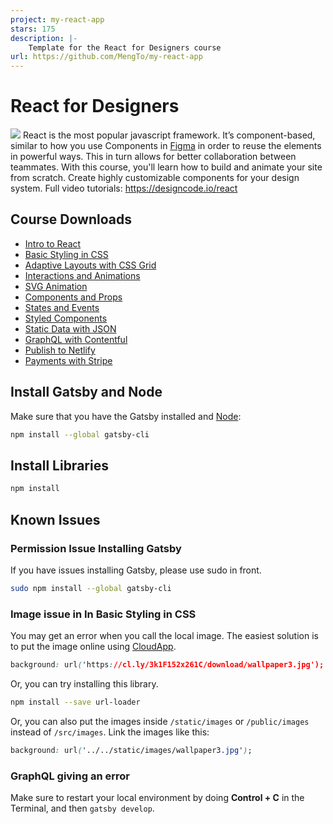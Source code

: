```yaml
---
project: my-react-app
stars: 175
description: |-
    Template for the React for Designers course
url: https://github.com/MengTo/my-react-app
---
```


# React for Designers
![](https://cl.ly/0Q093L3s2Q27/download/react-promo.jpg)
React is the most popular javascript framework. It’s component-based, similar to how you use Components in [Figma](https://www.figma.com/?ref=designcode) in order to reuse the elements in powerful ways. This in turn allows for better collaboration between teammates. With this course, you'll learn how to build and animate your site from scratch. Create highly customizable components for your design system. Full video tutorials:
https://designcode.io/react

## Course Downloads
- [Intro to React](https://github.com/MengTo/my-react-app/tree/f095062888caa9f09a454507ee4b51e0760cf024)
- [Basic Styling in CSS](https://github.com/MengTo/my-react-app/tree/25acf94655e10cf6a7b2b503df49d291dcef5cc3)
- [Adaptive Layouts with CSS Grid](https://github.com/MengTo/my-react-app/tree/ad4d5eec229d7a72ad53d3f0b8f5a3e52b3a86bc)
- [Interactions and Animations](https://github.com/MengTo/my-react-app/tree/7c6f0948754fe8e876212b6c84474ed4a69da207)
- [SVG Animation](https://github.com/MengTo/my-react-app/tree/adaba5ab5339dcf97a5aead4a5dea173a7b629fd)
- [Components and Props](https://github.com/MengTo/my-react-app/tree/f8cecaf15638e633cfc70248a6590206bae08ac0)
- [States and Events](https://github.com/MengTo/my-react-app/tree/6795aeb92155de1046e44255fdc988663ff18b14)
- [Styled Components](https://github.com/MengTo/my-react-app/tree/555833defc42f63db1e64c7893cdf0923be88943)
- [Static Data with JSON](https://github.com/MengTo/my-react-app/tree/6777553e4293a34072d40a2c8913357c982cffb0)
- [GraphQL with Contentful](https://github.com/MengTo/my-react-app/tree/e9e674ba40f91faf929d219f5c680114e9e0881e)
- [Publish to Netlify](https://github.com/MengTo/my-react-app/tree/e9e674ba40f91faf929d219f5c680114e9e0881e)
- [Payments with Stripe](https://github.com/MengTo/my-react-app/tree/87ccfa1431301313511e29875f5c8a2221caed36)

## Install Gatsby and Node

Make sure that you have the Gatsby installed and [Node](https://nodejs.org/en/download/)</a>:
```sh
npm install --global gatsby-cli
```

## Install Libraries
```sh
npm install
```

## Known Issues
### Permission Issue Installing Gatsby
If you have issues installing Gatsby, please use sudo in front.
```sh
sudo npm install --global gatsby-cli
```

### Image issue in In Basic Styling in CSS
You may get an error when you call the local image. The easiest solution is to put the image online using [CloudApp](http://getcloudapp.com).
```css
background: url('https://cl.ly/3k1F152x261C/download/wallpaper3.jpg');
```

Or, you can try installing this library.
```sh
npm install --save url-loader
```

Or, you can also put the images inside `/static/images` or `/public/images` instead of `/src/images`. Link the images like this:
```css
background: url('../../static/images/wallpaper3.jpg');
```

### GraphQL giving an error
Make sure to restart your local environment by doing **Control + C** in the Terminal, and then `gatsby develop`.


